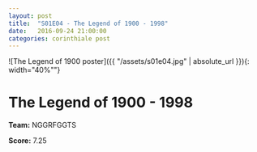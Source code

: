 ```yaml
---
layout: post
title:  "S01E04 - The Legend of 1900 - 1998"
date:   2016-09-24 21:00:00
categories: corinthiale post
---
```


![The Legend of 1900 poster]({{ "/assets/s01e04.jpg" | absolute_url }}){: width="40%""}

# **The Legend of 1900** - 1998

**Team:** NGGRFGGTS

**Score:** 7.25

